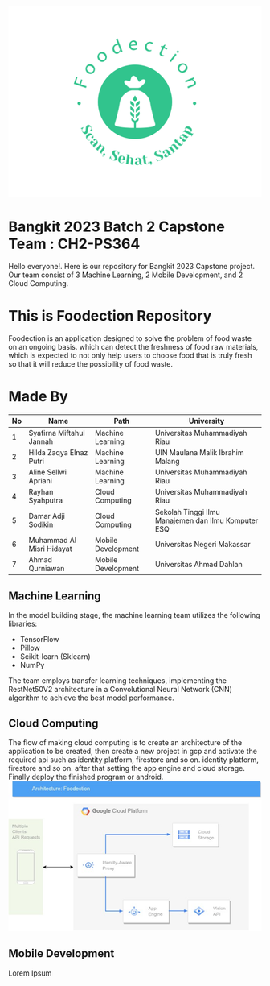 <img src="foodection-high-resolution-logo.png" />

# Bangkit 2023 Batch 2 Capstone Team : CH2-PS364

Hello everyone!. Here is our repository for Bangkit 2023 Capstone project. Our team consist of 3 Machine Learning, 2 Mobile Development, and 2 Cloud Computing.

# This is Foodection Repository
Foodection is an application designed to solve the problem of food waste on an ongoing basis. which can detect the freshness of food raw materials, which is expected to not only help users to choose food that is truly fresh so that it will reduce the possibility of food waste.

# Made By 
|  No |             Name                  |        Path        |                  University                         |
| --- | --------------------------------- | ------------------ | --------------------------------------------------- |
| 1   | Syafirna Miftahul Jannah          | Machine Learning   | Universitas Muhammadiyah Riau                       |
| 2   | Hilda Zaqya Elnaz Putri           | Machine Learning   | UIN Maulana Malik Ibrahim Malang                    |
| 3   | Aline Sellwi Apriani              | Machine Learning   | Universitas Muhammadiyah Riau                       |
| 4   | Rayhan Syahputra                  | Cloud Computing    | Universitas Muhammadiyah Riau                       |
| 5   | Damar Adji Sodikin                | Cloud Computing    | Sekolah Tinggi Ilmu Manajemen dan Ilmu Komputer ESQ |
| 6   | Muhammad Al Misri Hidayat         | Mobile Development | Universitas Negeri Makassar                         |
| 7   | Ahmad Qurniawan                   | Mobile Development | Universitas Ahmad Dahlan                            |


## Machine Learning
In the model building stage, the machine learning team utilizes the following libraries:

- TensorFlow
- Pillow
- Scikit-learn (Sklearn)
- NumPy

The team employs transfer learning techniques, implementing the RestNet50V2 architecture in a Convolutional Neural Network (CNN) algorithm to achieve the best model performance.


## Cloud Computing
The flow of making cloud computing is to create an architecture of the application to be created, then create a new project in gcp and activate the required api such as identity platform, firestore and so on. identity platform, firestore and so on. after that setting the app engine and cloud storage. Finally deploy the finished program or android.
<img src="cloud-architecture-foodection.jpg" />

## Mobile Development
Lorem Ipsum
